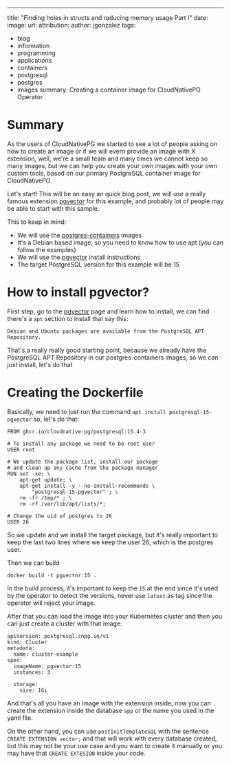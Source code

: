 ---
title: "Finding holes in structs and reducing memory usage Part I"
date:
image:
    url: 
    attribution: 
author: jgonzalez
tags:
 - blog
 - information
 - programming
 - applications
 - containers
 - postgresql
 - postgres
 - images
summary: Creating a container image for CloudNativePG Operator

# Summary

As the users of CloudNativePG we started to see a lot of people asking on how to create an
image or if we will evern provide an image with X extension, well, we're a small team
and many times we cannot keep so many images, but we can help you create your own images
with your own custom tools, based on our primary PostgreSQL container image for CloudNativePG.

Let's start! This will be an easy an quick blog post, we will use a really famous extension
[pgvector](https://github.com/pgvector) for this example, and probably lot of people may be
able to start with this sample.

This to keep in mind:
* We will use the [postgres-containers](https://github.com/cloudnative-pg/postgres-containers) images
* It's a Debian based image, so you need to know how to use apt (you can follow the examples)
* We will use the [pgvector](https://github.com/pgvector) install instructions
* The target PostgreSQL version for this example will be 15

# How to install pgvector?

First step, go to the [pgvector](https://github.com/pgvector) page and learn how to install, we can
find there's a `apt` section to install that say this:
```
Debian and Ubuntu packages are available from the PostgreSQL APT Repository.
```
That's a really really good starting point, because we already have the PostgreSQL APT Repository
in our postgres-containers images, so we can just install, let's do that

# Creating the Dockerfile

Basically, we need to just run the command `apt install postgresql-15-pgvector` so, let's do that:

```
FROM ghcr.io/cloudnative-pg/postgresql:15.4-3

# To install any package we need to be root user
USER root

# We update the package list, install our package
# and clean up any cache from the package manager
RUN set -xe; \
	apt-get update; \
	apt-get install -y --no-install-recommends \
		"postgresql-15-pgvector" ; \
	rm -fr /tmp/* ; \
	rm -rf /var/lib/apt/lists/*;

# Change the uid of postgres to 26
USER 26
```

So we update and we install the target package, but it's really important to keep the last two lines
where we keep the user 26, which is the postgres user.

Then we can build
```
docker build -t pgvector:15 .
```

In the build process, it's important to keep the `15` at the end since it's used by the operator to
detect the versions, never use `latest` as tag since the operator will reject your image.

After that you can load the image into your Kubernetes cluster and then you can just create a cluster
with that image:

```
apiVersion: postgresql.cnpg.io/v1
kind: Cluster
metadata:
  name: cluster-example
spec:
  imageName: pgvector:15
  instances: 3

  storage:
    size: 1Gi
```

And that's all you have an image with the extension inside, now you can create the extension inside
the database `app` or the name you used in the yaml file.

On the other hand, you can use `postInitTemplateSQL` with the sentence `CREATE EXTENSION vector;`
and that will work with every database created, but this may not be your use case and you want
to create it manually or you may have that `CREATE EXTESION` inside your code.
